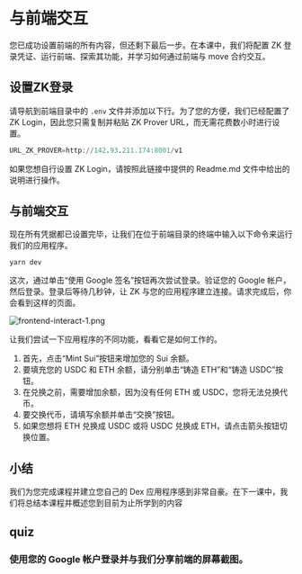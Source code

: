 # 与前端交互

您已成功设置前端的所有内容，但还剩下最后一步。在本课中，我们将配置 ZK 登录凭证、运行前端、探索其功能，并学习如何通过前端与 move 合约交互。

## 设置ZK登录

请导航到前端目录中的 `.env` 文件并添加以下行。为了您的方便，我们已经配置了 ZK Login，因此您只需复制并粘贴 ZK Prover URL，而无需花费数小时进行设置。

```awk
URL_ZK_PROVER=http://142.93.211.174:8001/v1
```

如果您想自行设置 ZK Login，请按照此链接中提供的 Readme.md 文件中给出的说明进行操作。

## 与前端交互

现在所有凭据都已设置完毕，让我们在位于前端目录的终端中输入以下命令来运行我们的应用程序。

```ebnf
yarn dev
```

这次，通过单击“使用 Google 签名”按钮再次尝试登录。验证您的 Google 帐户，然后登录。登录后等待几秒钟，让 ZK 与您的应用程序建立连接。请求完成后，你会看到这样的页面。

![frontend-interact-1.png](https://github.com/0xmetaschool/Learning-Projects/blob/ba2ce8dea0997931621928704f03f1a8483ecc0d/Build%20the%20Token%20Dex%20DApp/1.%20Getting%20Started/assets/frontend-interact-1.png?raw=true)

让我们尝试一下应用程序的不同功能，看看它是如何工作的。

1. 首先，点击“Mint Sui”按钮来增加您的 Sui 余额。
2. 要填充您的 USDC 和 ETH 余额，请分别单击“铸造 ETH”和“铸造 USDC”按钮。
3. 在兑换之前，需要增加余额，因为没有任何 ETH 或 USDC，您将无法兑换代币。
4. 要交换代币，请填写余额并单击“交换”按钮。
5. 如果您想将 ETH 兑换成 USDC 或将 USDC 兑换成 ETH，请点击箭头按钮切换位置。

## 小结

我们为您完成课程并建立您自己的 Dex 应用程序感到非常自豪。在下一课中，我们将总结本课程并概述您到目前为止所学到的内容

## quiz

### 使用您的 Google 帐户登录并与我们分享前端的屏幕截图。